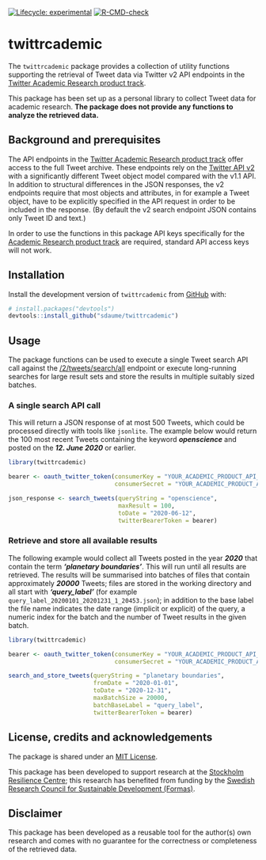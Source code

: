 
<!-- README.md is generated from README.Rmd. Please edit that file -->

<!-- badges: start -->

[![Lifecycle:
experimental](https://img.shields.io/badge/lifecycle-experimental-orange.svg)](https://lifecycle.r-lib.org/articles/stages.html#experimental)
[![R-CMD-check](https://github.com/sdaume/twittrcademic/workflows/R-CMD-check/badge.svg)](https://github.com/sdaume/twittrcademic/actions)
<!-- badges: end -->

# twittrcademic

The `twittrcademic` package provides a collection of utility functions
supporting the retrieval of Tweet data via Twitter v2 API endpoints in
the [Twitter Academic Research product
track](https://developer.twitter.com/en/solutions/academic-research).

This package has been set up as a personal library to collect Tweet data
for academic research. **The package does not provide any functions to
analyze the retrieved data.**

## Background and prerequisites

The API endpoints in the [Twitter Academic Research product
track](https://developer.twitter.com/en/solutions/academic-research)
offer access to the full Tweet archive. These endpoints rely on the
[Twitter API
v2](https://developer.twitter.com/en/docs/twitter-api/early-access) with
a significantly different Tweet object model compared with the v1.1 API.
In addition to structural differences in the JSON responses, the v2
endpoints require that most objects and attributes, in for example a
Tweet object, have to be explicitly specified in the API request in
order to be included in the response. (By default the v2 search endpoint
JSON contains only Tweet ID and text.)

In order to use the functions in this package API keys specifically for
the [Academic Research product
track](https://developer.twitter.com/en/solutions/academic-research) are
required, standard API access keys will not work.

## Installation

Install the development version of `twittrcademic` from
[GitHub](https://github.com/) with:

``` r
# install.packages("devtools")
devtools::install_github("sdaume/twittrcademic")
```

## Usage

The package functions can be used to execute a single Tweet search API
call against the
[/2/tweets/search/all](https://developer.twitter.com/en/docs/twitter-api/tweets/search/api-reference/get-tweets-search-all)
endpoint or execute long-running searches for large result sets and
store the results in multiple suitably sized batches.

### A single search API call

This will return a JSON response of at most 500 Tweets, which could be
processed directly with tools like `jsonlite`. The example below would
return the 100 most recent Tweets containing the keyword
***openscience*** and posted on the ***12. June 2020*** or earlier.

``` r
library(twittrcademic)

bearer <- oauth_twitter_token(consumerKey = "YOUR_ACADEMIC_PRODUCT_API_KEY",
                              consumerSecret = "YOUR_ACADEMIC_PRODUCT_API_SECRET")

json_response <- search_tweets(queryString = "openscience", 
                               maxResult = 100,  
                               toDate = "2020-06-12",
                               twitterBearerToken = bearer)
```

### Retrieve and store all available results

The following example would collect all Tweets posted in the year
***2020*** that contain the term ***‘planetary boundaries’***. This will
run until all results are retrieved. The results will be summarised into
batches of files that contain approximately ***20000*** Tweets; files
are stored in the working directory and all start with
***‘query\_label’*** (for example
`query_label_20200101_20201231_1_20453.json`); in addition to the base
label the file name indicates the date range (implicit or explicit) of
the query, a numeric index for the batch and the number of Tweet results
in the given batch.

``` r
library(twittrcademic)

bearer <- oauth_twitter_token(consumerKey = "YOUR_ACADEMIC_PRODUCT_API_KEY",
                              consumerSecret = "YOUR_ACADEMIC_PRODUCT_API_SECRET")

search_and_store_tweets(queryString = "planetary boundaries", 
                        fromDate = "2020-01-01", 
                        toDate = "2020-12-31",
                        maxBatchSize = 20000,
                        batchBaseLabel = "query_label",
                        twitterBearerToken = bearer)
```

## License, credits and acknowledgements

The package is shared under an [MIT License](LICENSE.md).

This package has been developed to support research at the [Stockholm
Resilience Centre](https://www.stockholmresilience.org); this research
has benefited from funding by the [Swedish Research Council for
Sustainable Development (Formas)](https://formas.se/).

## Disclaimer

This package has been developed as a reusable tool for the author(s) own
research and comes with no guarantee for the correctness or completeness
of the retrieved data.
